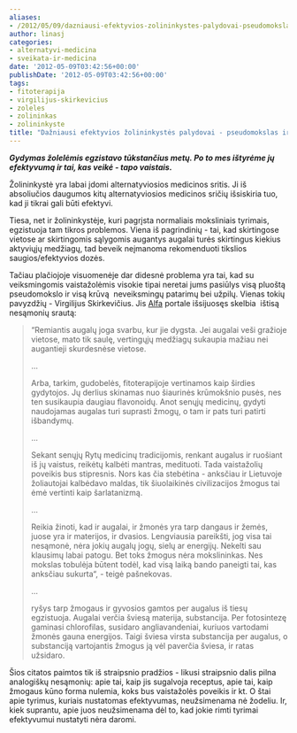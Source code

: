 ```yaml
---
aliases:
- /2012/05/09/dazniausi-efektyvios-zolininkystes-palydovai-pseudomokslas-ir-gydanciu-savybiu-neturintys-augalai/
author: linasj
categories:
- alternatyvi-medicina
- sveikata-ir-medicina
date: '2012-05-09T03:42:56+00:00'
publishDate: '2012-05-09T03:42:56+00:00'
tags:
- fitoterapija
- virgilijus-skirkevicius
- zoleles
- zolininkas
- zolininkyste
title: "Dažniausi efektyvios žolininkystės palydovai - pseudomokslas ir gydančių savybių neturintys augalai"
---
```

***Gydymas žolelėmis egzistavo tūkstančius metų. Po to mes ištyrėme jų efektyvumą ir tai, kas veikė - tapo vaistais.***

Žolininkystė yra labai įdomi alternatyviosios medicinos sritis. Ji iš absoliučios daugumos kitų alternatyviosios medicinos sričių išsiskiria tuo, kad ji tikrai gali būti efektyvi.

Tiesa, net ir žolininkystėje, kuri pagrįsta normaliais moksliniais tyrimais, egzistuoja tam tikros problemos. Viena iš pagrindinių - tai, kad skirtingose vietose ar skirtingomis sąlygomis augantys augalai turės skirtingus kiekius aktyviųjų medžiagų, tad beveik neįmanoma rekomenduoti tikslios saugios/efektyvios dozės.

Tačiau plačiojoje visuomenėje dar didesnė problema yra tai, kad su veiksmingomis vaistažolėmis visokie tipai neretai jums pasiūlys visą pluoštą pseudomokslo ir visą krūvą  neveiksmingų patarimų bei užpilų. Vienas tokių pavyzdžių - Virgilijus Skirkevičius. Jis [Alfa](http://www.alfa.lt/straipsnis/14477660/Geriausiai.gydo.isbandymu.patyre.augalai=2012-05-08_07-00/?pn=1) portale išsijuosęs skelbia  ištisą nesąmonių srautą:

> “Remiantis augalų joga svarbu, kur jie dygsta. Jei augalai veši gražioje vietose, mato tik saulę, vertingųjų medžiagų sukaupia mažiau nei augantieji skurdesnėse vietose.
> 
> ...
> 
> Arba, tarkim, gudobelės, fitoterapijoje vertinamos kaip širdies gydytojos. Jų derlius skinamas nuo šiaurinės krūmokšnio pusės, nes ten susikaupia daugiau flavonoidų. Anot senųjų medicinų, gydyti naudojamas augalas turi suprasti žmogų, o tam ir pats turi patirti išbandymų.
> 
> ...
> 
> Sekant senųjų Rytų medicinų tradicijomis, renkant augalus ir ruošiant iš jų vaistus, reikėtų kalbėti mantras, medituoti. Tada vaistažolių poveikis bus stipresnis. Nors kas čia stebėtina - anksčiau ir Lietuvoje žoliautojai kalbėdavo maldas, tik šiuolaikinės civilizacijos žmogus tai ėmė vertinti kaip šarlatanizmą.
> 
> ...
> 
> Reikia žinoti, kad ir augalai, ir žmonės yra tarp dangaus ir žemės, juose yra ir materijos, ir dvasios. Lengviausia pareikšti, jog visa tai nesąmonė, nėra jokių augalų jogų, sielų ar energijų. Nekelti sau klausimų labai patogu. Bet toks žmogus nėra mokslininkas. Nes mokslas tobulėja būtent todėl, kad visą laiką bando paneigti tai, kas anksčiau sukurta“, - teigė pašnekovas.
> 
> ...
> 
> ryšys tarp žmogaus ir gyvosios gamtos per augalus iš tiesų egzistuoja. Augalai verčia šviesą materija, substancija. Per fotosintezę gaminasi chlorofilas, susidaro angliavandeniai, kuriuos vartodami žmonės gauna energijos. Taigi šviesa virsta substancija per augalus, o substanciją vartojantis žmogus ją vėl paverčia šviesa, ir ratas užsidaro.


Šios citatos paimtos tik iš straipsnio pradžios - likusi straipsnio dalis pilna analogiškų nesąmonių: apie tai, kaip jis sugalvoja receptus, apie tai, kaip žmogaus kūno forma nulemia, koks bus vaistažolės poveikis ir kt. O štai apie tyrimus, kuriais nustatomas efektyvumas, neužsimenama nė žodeliu. Ir, kiek suprantu, apie juos neužsimenama dėl to, kad jokie rimti tyrimai efektyvumui nustatyti nėra daromi.
